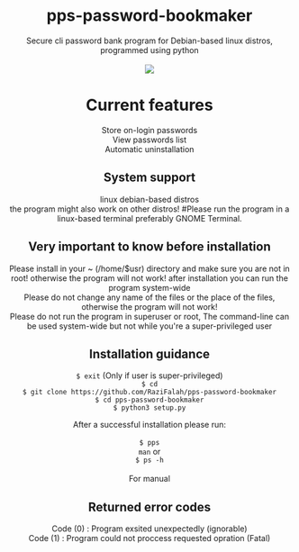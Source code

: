 <center>

<h1>pps-password-bookmaker</h1>
    Secure cli password bank program for Debian-based linux distros, programmed using python<br><br>
    <image src="https://github-production-user-asset-6210df.s3.amazonaws.com/92949627/256702025-5458c3da-467f-4648-b1e7-c2436ee68f52.png"></image>
    
    
  <h1>Current features</h1>
    Store on-login passwords<br>
    View passwords list<br>
    Automatic uninstallation
    
    
  <h2>System support</h2>
    linux debian-based distros<br>
    the program might also work on other distros!
    #Please run the program in a linux-based terminal preferably GNOME Terminal.
    
   <h2>Very important to know before installation</h2>
    
  Please install in your ~ (/home/$usr) directory and make sure you are not in root! otherwise the program will not work! after installation you can run the program system-wide<br>
    Please do not change any name of the files or the place of the files, otherwise the program will not work! <br>
    Please do not run the program in superuser or root, The command-line can be used system-wide but not while you&#39;re a super-privileged user <br>
    
  <h2>Installation guidance</h2>
    <code>$ exit</code> (Only if user is super-privileged) </br> 
   <code>$ cd</code> </br>
    <code>$ git clone https://github.com/RaziFalah/pps-password-bookmaker</code> </br>
    <code>$ cd pps-password-bookmaker</code> </br>
    <code>$ python3 setup.py</code> </br>
    
    
  After a successful installation please run:</br></br>
    <code>$ pps man</code> or </br>
    <code>$ ps -h</code></br></br>
    For manual
    
   <h2>Returned error codes</h2>
    Code (0) : Program exsited unexpectedly (ignorable)<br>
    Code (1) : Program could not proccess requested opration (Fatal)
    
